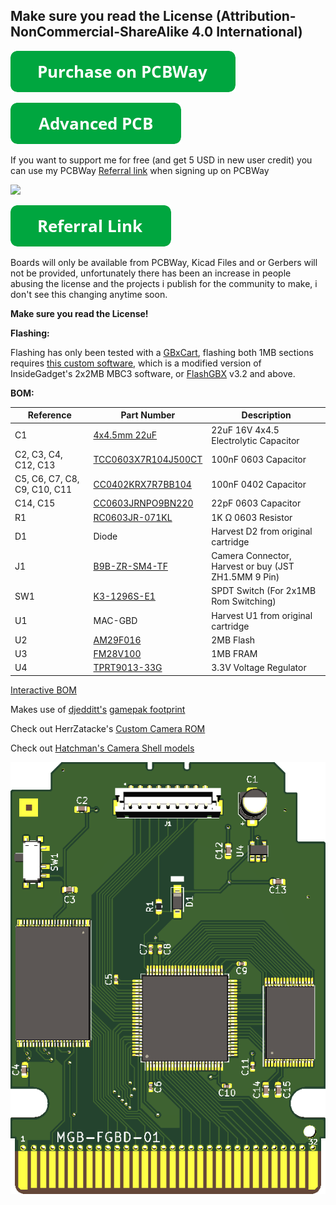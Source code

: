 ## Make sure you read the License (Attribution-NonCommercial-ShareAlike 4.0 International)

[![Purchase on PCBWay](/assets/purchase-on-pcbway.png)](https://www.pcbway.com/project/shareproject/Game_Boy_Camera_Flashcart___2x1MB___FRAM__.html)

[![Purchase Advanced](/assets/advanced-pcb.png)](https://www.pcbway.com/project/shareproject/Game_Boy_Camera_Flashcart_2x1MB_FRAM_Advanced_PCB_73cba77a.html)

If you want to support me for free (and get 5 USD in new user credit) you can use my PCBWay [Referral link](https://www.pcbway.com/setinvite.aspx?inviteid=388393) when signing up on PCBWay

![](https://i.imgur.com/Iy5TtAD.png)

[![PCBWay Referral](/assets/referral-link.png)](https://www.pcbway.com/setinvite.aspx?inviteid=388393)

Boards will only be available from PCBWay, Kicad Files and or Gerbers will not be provided, unfortunately there has been an increase in people abusing the license and the projects i publish for the community to make, i don't see this changing anytime soon.

**Make sure you read the License!**



**Flashing:**

Flashing has only been tested with a [GBxCart](https://www.insidegadgets.com/projects/gbxcart-rw/), flashing both 1MB sections requires [this custom software](GBxCart_RW_GB_Camera_2x1MB_Flasher.zip), which is a modified version of InsideGadget's 2x2MB MBC3 software, or [FlashGBX](https://github.com/lesserkuma/FlashGBX/releases) v3.2 and above.

**BOM:**

| Reference | Part Number | Description |
|-|-|-|
| C1 | [4x4.5mm 22uF](https://www.aliexpress.com/item/32377971645.html) | 22uF 16V 4x4.5 Electrolytic Capacitor |
| C2, C3, C4, C12, C13 | [TCC0603X7R104J500CT](https://www.lcsc.com/product-detail/Multilayer-Ceramic-Capacitors-MLCC-SMD-SMT_CCTC-TCC0603X7R104J500CT_C282518.html) | 100nF 0603 Capacitor |
| C5, C6, C7, C8, C9, C10, C11 | [CC0402KRX7R7BB104](https://lcsc.com/product-detail/Multilayer-Ceramic-Capacitors-MLCC-SMD-SMT_YAGEO-CC0402KRX7R7BB104_C60474.html) | 100nF 0402 Capacitor |
| C14, C15 | [CC0603JRNPO9BN220](https://www.lcsc.com/product-detail/Multilayer-Ceramic-Capacitors-MLCC-SMD-SMT_YAGEO-CC0603JRNPO9BN220_C105620.html) | 22pF 0603 Capacitor |
| R1 | [RC0603JR-071KL](https://www.lcsc.com/product-detail/Chip-Resistor-Surface-Mount_YAGEO-RC0603JR-071KL_C14676.html) | 1K Ω 0603 Resistor |
| D1 | Diode | Harvest D2 from original cartridge |
| J1 | [B9B-ZR-SM4-TF](https://www.aliexpress.com/item/32920487056.html) | Camera Connector, Harvest or buy (JST ZH1.5MM 9 Pin) |
| SW1 | [K3-1296S-E1](https://www.lcsc.com/product-detail/Slide-Switches_Korean-Hroparts-Elec-K3-1296S-E1_C128955.html)| SPDT Switch (For 2x1MB Rom Switching) |
| U1 | MAC-GBD | Harvest U1 from original cartridge |
| U2 | [AM29F016](https://www.aliexpress.com/item/33043533022.html) | 2MB Flash |
| U3 | [FM28V100](https://www.aliexpress.com/item/4001322883101.html) | 1MB FRAM |
| U4 | [TPRT9013-33G](https://www.lcsc.com/product-detail/Linear-Voltage-Regulators-LDO_TECH-PUBLIC-TPRT9013-33GB_C587158.html) | 3.3V Voltage Regulator |


[Interactive BOM](https://martinrefseth.com/ibom/Game%20Boy%20Camera%20Flashcart)


Makes use of [djedditt's](https://github.com/djedditt/s) [gamepak footprint](https://github.com/djedditt/kicad-gamepaks)

Check out HerrZatacke's [Custom Camera ROM](https://github.com/HerrZatacke/custom-camera-rom)

Check out [Hatchman's Camera Shell models](https://github.com/hatchman/Game-Boy-Camera-Shell)



![](/assets/Front.png)
